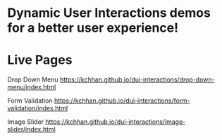 # Dynamic User Interactions demos for a better user experience!

# Live Pages
Drop Down Menu 
https://kchhan.github.io/dui-interactions/drop-down-menu/index.html

Form Validation
https://kchhan.github.io/dui-interactions/form-validation/index.html

Image Slider
https://kchhan.github.io/dui-interactions/image-slider/index.html
